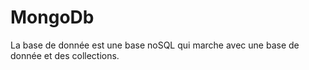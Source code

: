 # MongoDb

La base de donnée est une base noSQL qui marche avec une base de donnée et des collections.
